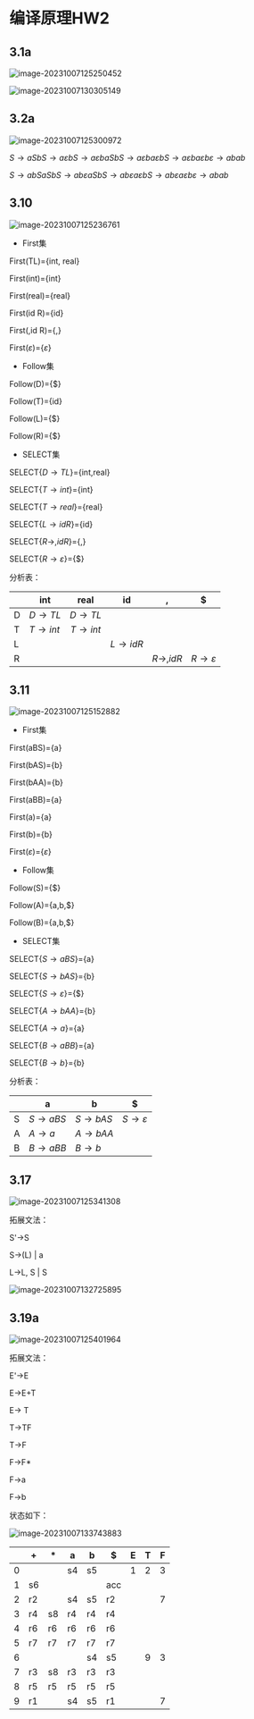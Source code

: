 # 编译原理HW2

## 3.1a

![image-20231007125250452](C:\Users\Nutrition\AppData\Roaming\Typora\typora-user-images\image-20231007125250452.png)

![image-20231007130305149](C:\Users\Nutrition\AppData\Roaming\Typora\typora-user-images\image-20231007130305149.png)

## 3.2a

![image-20231007125300972](C:\Users\Nutrition\AppData\Roaming\Typora\typora-user-images\image-20231007125300972.png)

$S\rightarrow aSbS \rightarrow a\varepsilon bS \rightarrow a\varepsilon baSbS \rightarrow a\varepsilon ba\varepsilon bS\rightarrow a\varepsilon ba\varepsilon b\varepsilon \rightarrow abab$

$S\rightarrow abSaSbS\rightarrow ab\varepsilon aSbS\rightarrow ab\varepsilon a\varepsilon bS\rightarrow ab\varepsilon a\varepsilon b\varepsilon\rightarrow abab$



## 3.10

![image-20231007125236761](C:\Users\Nutrition\AppData\Roaming\Typora\typora-user-images\image-20231007125236761.png)

- First集

First(TL)={int, real}

First(int)={int}

First(real)={real}

First(id R)={id}

First(,id R)={,}

First($\varepsilon$)={$\varepsilon$}

- Follow集

Follow(D)={$}

Follow(T)={id}

Follow(L)={$}

Follow(R)={$}

- SELECT集

SELECT{$D\rightarrow TL$}={int,real}

SELECT{$T\rightarrow int$}={int}

SELECT{$T\rightarrow real$}={real}

SELECT{$L\rightarrow id R$}={id}

SELECT{$R\rightarrow ,id R$}={,}

SELECT{$R\rightarrow \varepsilon$}={$}

分析表：

|      | int                |        real        |         id          |          ,           |             $              |
| ---- | ------------------ | :----------------: | :-----------------: | :------------------: | :------------------------: |
| D    | $D\rightarrow TL$  | $D\rightarrow TL$  |                     |                      |                            |
| T    | $T\rightarrow int$ | $T\rightarrow int$ |                     |                      |                            |
| L    |                    |                    | $L\rightarrow id R$ |                      |                            |
| R    |                    |                    |                     | $R\rightarrow ,id R$ | $R\rightarrow \varepsilon$ |



## 3.11

![image-20231007125152882](C:\Users\Nutrition\AppData\Roaming\Typora\typora-user-images\image-20231007125152882.png)



- First集

First(aBS)={a}

First(bAS)={b}

First(bAA)={b}

First(aBB)={a}

First(a)={a}

First(b)={b}

First($\varepsilon$)={$\varepsilon$}

- Follow集

Follow(S)={$}

Follow(A)={a,b,$}

Follow(B)={a,b,$}

- SELECT集

SELECT{$S\rightarrow aBS$}={a}

SELECT{$S\rightarrow bAS$}={b}

SELECT{$S\rightarrow \varepsilon$}={$}

SELECT{$A\rightarrow bAA$}={b}

SELECT{$A\rightarrow a$}={a}

SELECT{$B\rightarrow aBB$}={a}

SELECT{$B\rightarrow b$}={b}

分析表：

|      | a                  | b                  | $                          |
| ---- | ------------------ | ------------------ | -------------------------- |
| S    | $S\rightarrow aBS$ | $S\rightarrow bAS$ | $S\rightarrow \varepsilon$ |
| A    | $A\rightarrow a$   | $A\rightarrow bAA$ |                            |
| B    | $B\rightarrow aBB$ | $B\rightarrow b$   |                            |



## 3.17

![image-20231007125341308](C:\Users\Nutrition\AppData\Roaming\Typora\typora-user-images\image-20231007125341308.png)

拓展文法：

S'->S 

S->(L) | a 

L->L, S | S

![image-20231007132725895](C:\Users\Nutrition\AppData\Roaming\Typora\typora-user-images\image-20231007132725895.png)



## 3.19a

![image-20231007125401964](C:\Users\Nutrition\AppData\Roaming\Typora\typora-user-images\image-20231007125401964.png)

拓展文法：

E'->E

E->E+T 

E-> T 

T->TF 

T->F 

F->F* 

F->a 

F->b 

状态如下：

![image-20231007133743883](C:\Users\Nutrition\AppData\Roaming\Typora\typora-user-images\image-20231007133743883.png)

|      | +    | *    | a    | b    | $    | E    | T    | F    |
| ---- | ---- | ---- | ---- | ---- | ---- | ---- | ---- | ---- |
| 0    |      |      | s4   | s5   |      | 1    | 2    | 3    |
| 1    | s6   |      |      |      | acc  |      |      |      |
| 2    | r2   |      | s4   | s5   | r2   |      |      | 7    |
| 3    | r4   | s8   | r4   | r4   | r4   |      |      |      |
| 4    | r6   | r6   | r6   | r6   | r6   |      |      |      |
| 5    | r7   | r7   | r7   | r7   | r7   |      |      |      |
| 6    |      |      |      | s4   | s5   |      | 9    | 3    |
| 7    | r3   | s8   | r3   | r3   | r3   |      |      |      |
| 8    | r5   | r5   | r5   | r5   | r5   |      |      |      |
| 9    | r1   |      | s4   | s5   | r1   |      |      | 7    |

